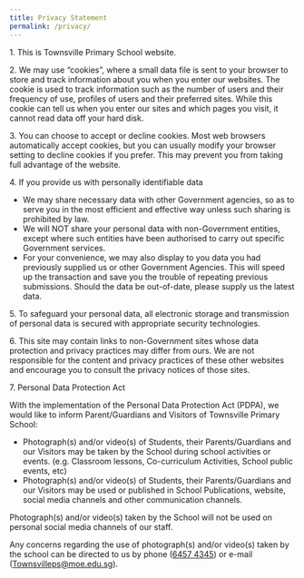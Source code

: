 ```yaml
---
title: Privacy Statement
permalink: /privacy/
---
```

1\. This is Townsville Primary School website.

2\. We may use “cookies”, where a small data file is sent to your browser to store and track information about you when you enter our websites. The cookie is used to track information such as the number of users and their frequency of use, profiles of users and their preferred sites. While this cookie can tell us when you enter our sites and which pages you visit, it cannot read data off your hard disk.

3\. You can choose to accept or decline cookies. Most web browsers automatically accept cookies, but you can usually modify your browser setting to decline cookies if you prefer. This may prevent you from taking full advantage of the website.

4\. If you provide us with personally identifiable data

*   We may share necessary data with other Government agencies, so as to serve you in the most efficient and effective way unless such sharing is prohibited by law.
*   We will NOT share your personal data with non-Government entities, except where such entities have been authorised to carry out specific Government services.
*   For your convenience, we may also display to you data you had previously supplied us or other Government Agencies. This will speed up the transaction and save you the trouble of repeating previous submissions. Should the data be out-of-date, please supply us the latest data.

5\. To safeguard your personal data, all electronic storage and transmission of personal data is secured with appropriate security technologies.

6\. This site may contain links to non-Government sites whose data protection and privacy practices may differ from ours. We are not responsible for the content and privacy practices of these other websites and encourage you to consult the privacy notices of those sites.

7\. Personal Data Protection Act

With the implementation of the Personal Data Protection Act (PDPA), we would like to inform Parent/Guardians and Visitors of Townsville Primary School:

*   Photograph(s) and/or video(s) of Students, their Parents/Guardians and our Visitors may be taken by the School during school activities or events. (e.g. Classroom lessons, Co-curriculum Activities, School public events, etc)
*   Photograph(s) and/or video(s) of Students, their Parents/Guardians and our Visitors may be used or published in School Publications, website, social media channels and other communication channels.

Photograph(s) and/or video(s) taken by the School will not be used on personal social media channels of our staff.

Any concerns regarding the use of photograph(s) and/or video(s) taken by the school can be directed to us by phone ([6457 4345](tel:+6564574345)) or e-mail ([Townsvilleps@moe.edu.sg](mailto:Townsvilleps@moe.edu.sg)).